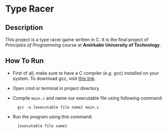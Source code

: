 # Type Racer

## Description

This project is a type racer game written in C.
It is the final project of _Principles of Programming_ course at **Amirkabir University of Technology**.

## How To Run

- First of all, make sure to have a C compiler (e.g. gcc) installed on your system. To download gcc, visit [this link](https://gcc.gnu.org/).
- Open cmd or terminal in project directory.
- Compile `main.c` and name our executable file using following command:
    
        gcc -o [executable file name] main.c
- Run the program using this command:

        [executable file name]